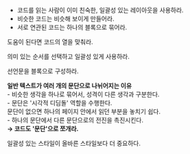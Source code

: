 - 코드를 읽는 사람이 이미 친숙한, 일괄성 있는 레이아웃을 사용하라.  
- 비슷한 코드는 비슷해 보이게 만들어라.  
- 서로 연관된 코드는 하나의 블록으로 묶어라.  
  
도움이 된다면 코드의 열을 맞춰라.  
  
의미 있는 순서를 선택하고 일괄성 있게 사용하라.  
  
선언문을 블록으로 구성하라.  
  
**일반 텍스트가 여러 개의 문단으로 나뉘어지는 이유**   
\- 비슷한 생각을 하나로 묶어서, 성격이 다른 생각과 구분한다.   
\- 문단은 '시각적 디딤돌' 역할을 수행한다.  
문단이 없으면 하나의 페이지 안에서 읽던 부분을 놓치기 쉽다.    
\- 하나의 문단에서 다른 문단으로의 전진을 촉진시킨다.  
**→ 코드도 '문단'으로 쪼개라.**  
  
일괄성 있는 스타일이 올바른 스타일보다 더 중요하다.  